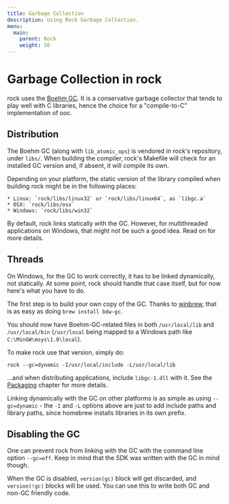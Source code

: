 ```yaml
---
title: Garbage Collection
description: Using Rock Garbage Collection.
menu:
  main:
    parent: Rock
    weight: 50
---
```


# Garbage Collection in rock

rock uses the [Boehm GC][boehm]. It is a conservative garbage collector that
tends to play well with C libraries, hence the choice for a "compile-to-C"
implementation of ooc.

[boehm]: http://www.hpl.hp.com/personal/Hans_Boehm/gc/

## Distribution

The Boehm GC (along with `lib_atomic_ops`) is vendored in rock's repository,
under `libs/`. When building the compiler, rock's Makefile will check for an
installed GC version and, if absent, it will compile its own.

Depending on your platform, the static version of the library compiled when
building rock might be in the following places:

    * Linux: `rock/libs/linux32` or `rock/libs/linux64`, as `libgc.a`
    * OSX: `rock/libs/osx`
    * Windows: `rock/libs/win32`

By default, rock links statically with the GC. However, for multithreaded
applications on Windows, that might not be such a good idea. Read on for
more details.

## Threads

On Windows, for the GC to work correctly, it has to be linked dynamically,
not statically. At some point, rock should handle that case itself, but for
now here's what you have to do.

The first step is to build your own copy of the GC. Thanks to [winbrew][brew],
that is as easy as doing `brew install bdw-gc`.

[brew]: https://github.com/nddrylliog/winbrew

You should now have Boehm-GC-related files in both `/usr/local/lib` and 
`/usr/local/bin` (`/usr/local` being mapped to a Windows path like `C:\MinGW\msys\1.0\local`).

To make rock use that version, simply do:

    rock --gc=dynamic -I/usr/local/include -L/usr/local/lib

...and when distributing applications, include `libgc-1.dll` with it. See the [Packaging][pack]
chapter for more details.

[pack]: /docs/tools/rock/packaging/

Linking dynamically with the GC on other platforms is as simple as using `--gc=dynamic` - the
`-I` and `-L` options above are just to add include paths and library paths, since homebrew installs
libraries in its own prefix.

## Disabling the GC

One can prevent rock from linking with the GC with the command line option `--gc=off`. Keep in mind
that the SDK was written with the GC in mind though.

When the GC is disabled, `version(gc)` block will get discarded, and `version(!gc)` blocks will be
used. You can use this to write both GC and non-GC friendly code.

